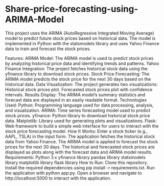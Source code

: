 # Share-price-forecasting-using-ARIMA-Model
This project uses the ARIMA (AutoRegressive Integrated Moving Average) model to predict future stock prices based on historical data. The model is implemented in Python with the statsmodels library and uses Yahoo Finance data to train and forecast the stock prices.

Features:
ARIMA Model: The ARIMA model is used to predict stock prices by analyzing historical price data and identifying trends and patterns.
Yahoo Finance Integration: The project fetches historical stock data using the yfinance library to download stock prices.
Stock Price Forecasting: The ARIMA model predicts the stock price for the next 30 days based on the historical data.
Data Visualization: The project generates two visualizations:
Historical stock prices plot.
Forecasted stock prices plot with confidence intervals.
Results Display: The ARIMA model’s summary statistics and forecast data are displayed in an easily readable format.
Technologies Used:
Python: Programming language used for data processing, analysis, and visualization.
ARIMA: Time series forecasting model used to predict stock prices.
yfinance: Python library to download historical stock price data.
Matplotlib: Library used for generating plots and visualizations.
Flask: Web framework to build a simple web interface for users to interact with the stock price forecasting model.
How It Works:
Enter a stock ticker (e.g., AAPL, TSLA) in the input form.
The application fetches the historical stock data from Yahoo Finance.
The ARIMA model is applied to forecast the stock prices for the next 30 days.
The historical and forecasted stock prices are displayed as plots along with the forecast data and ARIMA model results.
Requirements:
Python 3.x
yfinance library
pandas library
statsmodels library
matplotlib library
flask library
How to Run:
Clone this repository.
Install the required dependencies using pip install -r requirements.txt.
Run the application with python app.py.
Open a browser and navigate to http://localhost:5000 to interact with the application.
